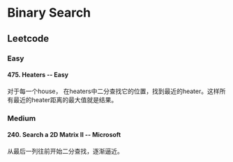 # Binary Search

## Leetcode

### Easy

#### 475. Heaters -- Easy
对于每一个house， 在heaters中二分查找它的位置，找到最近的heater。这样所有最近的heater距离的最大值就是结果。

### Medium
#### 240. Search a 2D Matrix II -- Microsoft
从最后一列往前开始二分查找，逐渐逼近。